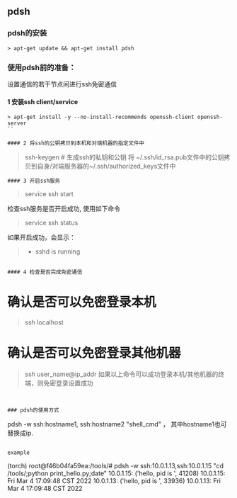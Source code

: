 ## pdsh

### pdsh的安装
```
> apt-get update && apt-get install pdsh
```

### 使用pdsh前的准备：
设置通信的若干节点间进行ssh免密通信

#### 1 安装ssh client/service
```
> apt-get install -y --no-install-recommends openssh-client openssh-server
``

#### 2 将ssh的公钥拷贝到本机和对端机器的指定文件中
```
> ssh-keygen # 生成ssh的私钥和公钥
> 将 ~/.ssh/id_rsa.pub文件中的公钥拷贝到自身/对端服务器的~/.ssh/authorized_keys文件中
```
#### 3 开启ssh服务
```
> service ssh start

检查ssh服务是否开启成功, 使用如下命令
> service ssh status

如果开启成功，会显示：
>  * sshd is running
```

#### 4 检查是否完成免密通信
```
# 确认是否可以免密登录本机
> ssh localhost
# 确认是否可以免密登录其他机器
> ssh user_name@ip_addr
如果以上命令可以成功登录本机/其他机器的终端，则免密登录设置成功
```


### pdsh的使用方式
```
pdsh -w ssh:hostname1, ssh:hostname2 "shell_cmd" ， 其中hostname1也可替换成ip. 
```

example
```
(torch) root@f46b04fa59ea:/tools/# pdsh -w ssh:10.0.1.13,ssh:10.0.1.15 "cd /tools/;python print_hello.py;date"
10.0.1.15: ('hello, pid is ', 41208)
10.0.1.15: Fri Mar  4 17:09:48 CST 2022
10.0.1.13: ('hello, pid is ', 33936)
10.0.1.13: Fri Mar  4 17:09:48 CST 2022
```
